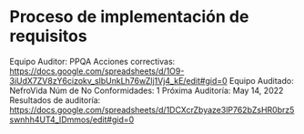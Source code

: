 # Proceso de implementación de requisitos

Equipo Auditor: PPQA
Acciones correctivas: https://docs.google.com/spreadsheets/d/1O9-3iUdX7ZV8zY6cizokv_slbUnkLh76wZlj1Vj4_kE/edit#gid=0
Equipo Auditado: NefroVida
Núm de No Conformidades: 1
Próxima Auditoría: May 14, 2022
Resultados de auditoría: https://docs.google.com/spreadsheets/d/1DCXcrZbyaze3lP762bZsHR0brz5swnhh4UT4_IDmmos/edit#gid=0